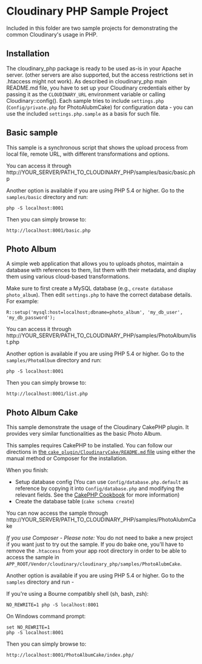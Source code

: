 Cloudinary PHP Sample Project
=============================

Included in this folder are two sample projects for demonstrating the common Cloudinary's usage in PHP.


## Installation

The cloudinary\_php package is ready to be used as-is in your Apache server. (other servers are also supported, but the access restrictions set in .htaccess might not work).
As described in cloudinary\_php main README.md file, you have to set up your Cloudinary credentials either by passing it as the `CLOUDINARY_URL` environment variable or calling Cloudinary::config().
Each sample tries to include `settings.php` (`Config/private.php` for PhotoAlubmCake) for configuration data - you can use the included `settings.php.sample` as a basis for such file.

## Basic sample

This sample is a synchronous script that shows the upload process from local file, remote URL, with different transformations and options.

You can access it through http://YOUR\_SERVER/PATH\_TO\_CLOUDINARY\_PHP/samples/basic/basic.php

Another option is available if you are using PHP 5.4 or higher. Go to the `samples/basic` directory and run:

    php -S localhost:8001

Then you can simply browse to:

	http://localhost:8001/basic.php


## Photo Album

A simple web application that allows you to uploads photos, maintain a database with references to them, list them with their metadata, and display them using various cloud-based transformations.

Make sure to first create a MySQL database (e.g., `create database photo_album`). Then edit `settings.php` to have the correct database details. For example:

    R::setup('mysql:host=localhost;dbname=photo_album', 'my_db_user', 'my_db_password');

You can access it through http://YOUR\_SERVER/PATH\_TO\_CLOUDINARY\_PHP/samples/PhotoAlbum/list.php

Another option is available if you are using PHP 5.4 or higher. Go to the `samples/PhotoAlbum` directory and run:

    php -S localhost:8001

Then you can simply browse to:

	http://localhost:8001/list.php

## Photo Album Cake

This sample demonstrate the usage of the Cloudinary CakePHP plugin. It provides very similar functionalities as the basic Photo Album.

This samples requires CakePHP to be installed. You can follow our directions in [the `cake_plugin/CloudinaryCake/README.md` file](https://github.com/cloudinary/cloudinary_php/tree/master/cake_plugin/CloudinaryCake) using either the manual method or Composer for the installation.

When you finish:

* Setup database config (You can use `Config/database.php.default` as reference by copying it into `Config/database.php` and modifying the relevant fields. See the [CakePHP Cookbook](http://book.cakephp.org/2.0/en/index.html) for more information)
* Create the database table (`cake schema create`)

You can now access the sample through http://YOUR\_SERVER/PATH\_TO\_CLOUDINARY\_PHP/samples/PhotoAlubmCake

*If you use Composer - Please note:* You do not need to bake a new project if you want just to try out the sample. If you do bake one, you'll have to remove the `.htaccess` from your app root directory in order to be able to access the sample in `APP_ROOT/Vendor/cloudinary/cloudinary_php/samples/PhotoAlubmCake`.

Another option is available if you are using PHP 5.4 or higher. Go to the `samples` directory and run -

If you're using a Bourne compatibly shell (sh, bash, zsh):

    NO_REWRITE=1 php -S localhost:8001

On Windows command prompt:

    set NO_REWRITE=1
    php -S localhost:8001

Then you can simply browse to:

	http://localhost:8001/PhotoAlbumCake/index.php/

